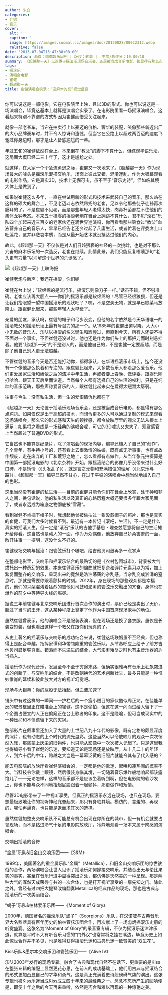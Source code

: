 ```yaml
---
author: 朱白
categories:
- 介绍
- 音乐
cover:
  alt: ''
  caption: ''
  image: https://images.soomal.cc/images/doc/20120828/00022312.webp
  relative: false
date: '2013-07-04T15:47:38+08:00'
description: 源自：南都娱乐周刊 | 版权：转载 |  平均/总评分：10.00/10
summary: 《超越那一天》无论置于摇滚乐现场音乐会，还是被当成音乐电影，都显得有那么点尴尬。如果仅仅是出于高超的技术，而想令更多的人可以通过复制的模式来观看这场演唱会，那么它的形式感和天生的顿挫感，都令放映厅里的观众无法从根本上满足；如果将之看成是一场经典的演唱会呢，可它的3D噱头又太大了，观赏感官上当然超过了普通DVD的形式……
tags:
- 摇滚乐
- 演唱会电影
- 崔健
- 超越那一天
title: 崔健演唱会实录：“造麻木的反”视觉盛宴
---
```


你可以说这是一部电影，它在电影院里上映，且以3D的形式。你也可以说这是一场演唱会，毕竟这基本上就算是演唱会实录了。在电影院里看一场摇滚演唱会，这看起来特别不靠谱的方式却因为崔健而倍受关注起来。

就像一部老爷车，当它在拍卖行上以豪迈的价格、奢华的装配，笑傲那些新近出厂的大小品牌豪车时，并不令人惊讶和遗憾，但当它在公路上以超过两百迈的速度飞驰过你身边时，那才是让人备感尴尬的一幕。

年过五旬的崔健依然在台上。本来倒在“教父”的脚下不算什么，但综观华语乐坛，这局面大概已经二三十年了，这才是尴尬之处。

就这样，在大家一个个急流勇退之际，崔健又一次地来了。《超越那一天》作为现场最大的噱头是摇滚乐混搭交响乐，场面上彼此交错，混淆迷乱，作为大银幕观看的电影作品，它是真实3D，技术上无懈可击，虽不至于“音乐史诗”，但如临其境大体上是做到了。

如果说崔健这么多年，一直在尝试用新的形式和技术来武装自己的音乐，那么站在这样的硕大的舞台上，不见老迈斗志依然昂扬的老崔，足以令他那些徒子徒孙再次膜拜的了。不是崔健不见老，而是那些年轻人老得太快，肉毒杆菌都拦不住他们的集体龙钟老态。本来五十挂零的摇滚老炮在舞台上蹦跳不算什么，君不见“滚石”乐队四个加起来近三百岁的老家伙还在满世界巡演吗，你再看看那些吸食过“教父”血液营养自己的音乐人，早早已经告老还乡过起了凡庸生活，或者忙着在评委席上口吐莲花，这并非悲哀本质，而是从最开始艺术就没抵达过他们的内心。

故此，《超越那一天》不仅仅是对人们日趋猥亵的神经的一次挑衅，也是对不那么亢奋的麻木乐坛的一次造反，老崔在继续。此情此景，我们只能反复嘟囔那句“老头更有力量”以消解这个世界的荒诞感了。

![《超越那一天》上映海报](https://images.soomal.cc/images/doc/20130423/00030060.webp)





崔健老炮与新声：我还在摇滚，你们呢

崔健在台上说：“软绵绵的是流行乐，摇滚乐则像刀子一样。”话虽不错，但不够准确。老崔应该再大胆点――你们的摇滚乐都是软绵绵的！尽管已经很狼狈，但还是让我们抬眼望一望中国摇滚乐的现状吧？？咦，不是空洞无物，就是早已歇菜马放南山，跟崔健比起来，那些年轻人太早衰了。

亲爱的朋友，承认吗，崔健的帽子和弓步没变，但他的名字依然是今天华语唯一的摇滚教父和摇滚乐坛上最有号召力的那一个。从1985年的崔健出道以降，大大小小无数的音乐人、乐队以摇滚的名义诞生和辉煌过，但直到今天，所有人还要不得不面对一个事实，不但崔健还没过时，他也还是作为你们头上的那把刀而时刻悬挂着。他要“超越那一天”的不是别人的，而是他自己的，不是崔健一定要超越，而是除了他自己别人更无法超越。

不管崔健的音乐今天是否还能打动你，都得承认，在华语摇滚乐市场上，迄今还没有一个像他那么执着和专注的。跟崔健比起来，大多数音乐人都没那么爱音乐。他们更爱居家生活和皈依之后的洁净中年生活，再或者要上春晚、做评委，跟娱乐圈打哈哈、跟天王天后坐而论道。当然每个人都有选择自己的生活的权利，只是在纯粹的音乐范畴，那些声称爱音乐的人，跟崔健比起来实在爱得太短暂太孱弱。

往事与今生：没有私生活，但一生的爱恨情仇也都在了

《超越那一天》无论置于摇滚乐现场音乐会，还是被当成音乐电影，都显得有那么点尴尬。如果仅仅是出于高超的技术，而想令更多的人可以通过复制的模式来观看这场演唱会，那么它的形式感和天生的顿挫感，都令放映厅里的观众无法从根本上满足；如果将之看成是一场经典的演唱会呢，可它的3D噱头又太大了，观赏感官上当然超过了普通DVD的形式。

它当然也不能算是纪录片，除了演唱会的现场内容，编导还植入了自己的“创作”。几个青年，有手持小号的，还有看上去很激情的姑娘，既有点无所事事，也有点故作颓废，走在废弃的工厂和荒野之地上，怎么看都有点做作。从当年张元拍摄算是中国第一部摇滚电影的《北京杂种》开始，跟摇滚结合的影像几乎没带来过什么好口碑，不是矫情（《头发乱了》），就是言之无物和充满错位的理解（《北京乐与路》）。《超越那一天》编导显然不甘心，在过于平稳的演唱会中想当然地加入自己的色彩。

这里当然没有崔健的私生活――目前的崔健只能令你们在舞台上欣赏，处于神和非人之间，换句话说，他的私生活以及真正的心路历程大概还要很多年跟大家见面了，或者永远成为箱底之物彻底被“雪藏”。

看到崔健不肯摘下帽子时，我想起他曾被偷拍过一张没戴帽子的照片，那也是真实的崔健，可我们大多时候看不到。最近有一本传记《滚吧，生活》，不一定是什么真实的摇滚人生，但一定是“滚石”乐队的吉他手基思・理查兹愿意将自己的生活摊开给你看。这当然也是动人的一面，作为万众偶像，他放弃自己娇柔害羞的一面，敞开往事一一摆明，这没什么不好的。

崔健现场交响与摇滚：跟管弦乐打个啵吧，给吉他贝司鼓再多一点掌声

在整部电影里，交响乐和摇滚乐结合的最贴切的是《农村包围城市》，背景被大气烘托出一种奇幻的效果，本来崔健音乐的编曲就把复杂和碎片元素习以为常，加上繁复而整齐的交响乐，呈现出来的竟然是浩浩荡荡的杂乱感。当杂乱变成汹涌的窒息时，那就是需要你跟着颤抖的时刻。2012年，身在现场的那些观众都是幸福的，他们的耳朵混淆着猛烈的吉他贝司鼓和澎湃的管弦乐交融出的亢奋，身体也在爆炸的前夕中等待导火线的燃尽。

据说三年前崔健与北京交响乐团进行首次合作的演出时，票价已经是卖出了天价，超过了当时的王菲，这从某种程度上奠定了他作为中国首席现场歌手的地位。

虽然崔健曾表示，他的演唱会不是服装表演，但在现场还是换了套衣服，虽仅是长装变短装，但也看出这样一个教父在跟你们玩真的了。

从史上著名的摇滚乐与交响乐的成功结合来说，崔健这场联姻虽不至经典，但也称得上是配合卓越。指挥家谭利华带领隆重的管弦乐队，从节奏呼应上给予了前方吉他贝司鼓足够尊重。错落而不失递进的结合，大气澎湃殆尽之时也有主音乐器的适当插入。

摇滚乐作为现代音乐，发展至今不至于穷途末路，但确实很难再有音乐上狂飙突进式的创新了，与交响乐的结合，不是改朝换代的艺术创新壮举，最多只能是一种惟妙惟肖的延续和彼此放大对方的视听幻觉吧。

现场与大银幕：你的屁股无法抬起，但血液加速了

镜头中有过这样的一瞬间――护栏后的一个瘦小贼目的家伙酷似周正龙，在佳能单反的取景框里正在瞄准台上的崔健。这不是偷拍，但这在这一闪而过给人留下了一个企图占便宜的人正在偷窥正在台上歌者的印象。这不是隐喻，但可当成现实中的一种压抑和不慎遗留下来的灾祸。

整部影片在叙事里还加入了大量的上世纪八九十年代的影像，既有定格的颇显深度的照片，也有动态的上个时代的流光溢彩。这些当然可以令放映厅的观众一次次悄然入戏，那些蒙上灰尘的旧物件，也只能从影像中一次次被人记起了。只是这里我觉得编导小看了崔健的乐迷，要知道无论是现场还是放映厅，从十几二十的年轻人，到六十后的中年，跨越之大岂是一幕幕泛黄的旧照片就能令其有了代入感的？

能去电影院的放映厅看崔健演唱会的，一定都是他的歌迷，起哄和凑热闹的概率不大。当科技令你戴上眼镜，然后假装身临其境，一切随着音乐爆炸般地响起都该露馅儿了――无论怎样，这样的音乐都不是应该坐着听到啊，但在电影院的软沙发上，你也不能与众不同地抬起屁股跟着一起颤抖，那更做作和矫情。

尽管3D电影带来了一种视听享受，但真正的摇滚乐永远在现场，也只在现场，要想最极致地让你的视听神经亢奋起来，那只有身临其境。模仿的、含羞的、再现的，哪怕再逼真，也只能是退而求其次的选择。

虽然崔健加整支交响乐队不可能总有机会出现在你所在的城市，但一有机会就要占领现场，而不是钻进冷气十足的电影院放映厅，冷静地观看一场本来属于肉感的演唱会。

交响出摇滚的音符

“金属”乐队&旧金山交响乐团――《S&M》

1999年，美国著名的重金属乐队“金属”（Metallica），和旧金山交响乐团的惊世骇俗的合作，两场演唱会让世人见识了摇滚乐如何嫁接交响乐，并结合出无与伦比果实的事实，甚至在音乐行进中显得突出之处，都仿佛是天然美的一种呈现。那是两种大气的浑然天成荣辱与共的一次合体，也是打开视听享受的一扇先知之门。除此之外，曾经有过四把大提琴改编翻奏Metallica的经典作品的现场，那也是古典与摇滚乐的一次美丽结合。

“蝎子”乐队&柏林爱乐乐团――《Moment of Glory》

2000年，德国著名的摇滚乐队“蝎子”（Scorpions）乐队，在汉诺威与古典音乐界大名鼎鼎具有百年历史的柏林管弦乐团合作，再次献上了一场彪炳摇滚乐史册的听觉盛宴。这张名为“Moment of Glory”的录音室专辑，不仅为摇滚乐迷津津乐道，就算是平时不大有听音乐习惯的“门外汉”也常常将之挂在嘴边，毕竟历史上如此惊世合作并不多见，也是难得获得摇滚乐迷和古典乐迷一致赞美的“双生花”。

Kiss乐队&墨尔本交响乐团和管弦乐团――《Alive IV》

乐队2003年发行的现场专辑。融合了古典和现代自然不在话下，更重要的是Kiss在整张专辑的编配上显然更花心思，在前人的成功基础上，他们用古典与摇滚结合的形式更加凸显自己的才华和勇气。这是真正充满着史诗般磅礴气势的演出。这张专辑也被Kiss乐迷当成Kiss成立四十年来的最经典之一。念念不忘所产生的回响便是，即便十年之后的今天再来重听，依然是巧合和难以再现的一种惊艳之美。